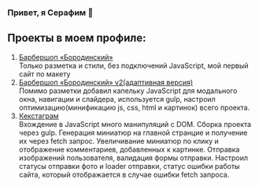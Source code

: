 ### Привет, я Серафим 👋
## Проекты в моем профиле:

1. [Барбершоп «Бородинский»](https://github.com/Seraf-seraf/Barbershop)<br>
    Только разметка и стили, без подключений JavaScript, мой первый сайт по макету
2. [Барбершоп «Бородинский» v2(адаптивная версия)](https://github.com/Seraf-seraf/Barbershop-2v)<br>
    Помимо разметки добавил капельку JavaScript для модального окна, навигации и слайдера, используется gulp, настроил оптимизацию(минификацию js, css, html и картинок) всего проекта.
3. [Кекстаграм](https://github.com/Seraf-seraf/kekstagram)<br>
    Вхождение в JavaScript много манипуляций с DOM. Сборка проекта через gulp. Генерация миниатюр на главной странцие и получение их через fetch запрос. Увеличивание миниатюр по клику и отображение комментариев,         добавленных к картинке. Отправка изображений пользователя, валидация формы отправки. Настроил статусы отправки фото и loader отправки, статус ошибки работы сайта, который отображается в случае ошибки fetch запроса.
